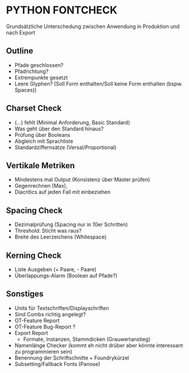 # PYTHON FONTCHECK
Grundsätzliche Unterschedung zwischen Anwendung in Produktion und nach Export

## Outline
- Pfade geschlossen?
- Pfadrichtung?
- Extrempunkte gesetzt
- Leere Glyphen? (Soll Form enthalten/Soll keine Form enthalten (bspw. Spaces))

## Charset Check
- (...) fehlt (Minimal Anforderung, Basic Standard)
- Was geht über den Standard hinaus?
- Prüfung über Booleans
- Abgleich mit Sprachliste
- Standardziffernsätze (Versal/Proportional)

## Vertikale Metriken
- Mindestens mal Output (Konsistenz über Master prüfen)
- Gegenrechnen (Max), 
- Diacritics auf jeden Fall mit einbeziehen
    
## Spacing Check
- Dezimalprüfung (Spacing nur in 10er Schritten)
- Threshold: Sticht was raus?
- Breite des Leerzeichens (Whitespace)
    
## Kerning Check
- Liste Ausgeben (+ Paare, - Paare)
- Überlappungs-Alarm (Boolean auf Pfade?)

## Sonstiges
- Units für Textschriften/Displayschriften
- Sind Combs richtig angelegt?
- OT-Feature Report
- OT-Feature Bug-Report ?
- Export Report
    - Formate, Instanzen, Stammdicken (Grauwertanstieg)
- Namenlänge Checker (kommt eh nicht drüber aber könnte interessant zu programmieren sein)
- Benennung der Schriftschnitte + Foundrykürzel
- Subsetting/Fallback Fonts (Panose)
